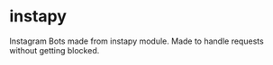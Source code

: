 # instapy
Instagram Bots made from instapy module. Made to handle requests without getting blocked.
